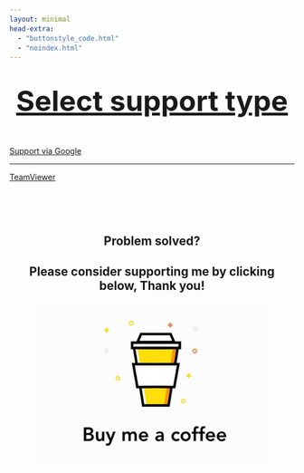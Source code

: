 ```yaml
---
layout: minimal
head-extra: 
  - "buttonstyle_code.html"
  - "noindex.html"
---
```

<h1 style="text-align: center;"><span style="text-decoration: underline; font-size:50px"><strong>Select support type</strong></span></h1>
<p>&nbsp;</p>
<div class="text-center">
  <div class="btn-group">
  <a href="https://link.bradk.co.uk/google" target="_blank" rel="noopener" class="button">Support via Google</a>
</div>
  </div>
<hr />
<div class="text-center">
  <div class="btn-group">
  <a href="https://link.bradk.co.uk/teamviewer" target="_blank" rel="noopener" class="button">TeamViewer</a>
</div>
  </div>
<p>&nbsp;</p>
<p>&nbsp;</p>
<h2 style="text-align: center;">Problem solved?</h2>
<h2 style="text-align: center;">Please consider supporting me by clicking below, Thank you!</h2>
<p><a title="Click to buy me a coffee" href="https://monzo.me/bradleykennedy5/3?d=Coffee%20-%20Thanks!" target="_blank" rel="noopener"><img style="display: block; margin-left: auto; margin-right: auto;" src="https://github.com/b-kennedy0/b-kennedy0.github.io/blob/master/assets/img/bmac.jpeg?raw=true" alt="" width="395" height="289" /></a></p>  
